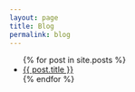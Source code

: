 ```yaml
---
layout: page
title: Blog
permalink: blog
---
```


<ul>
  {% for post in site.posts %}
    <li>
      <a href="{{site.baseurl}}/{{ post.url }}">{{ post.title }}</a>
    </li>
  {% endfor %}
</ul>
